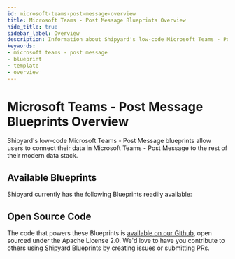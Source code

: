 ```yaml
---
id: microsoft-teams-post-message-overview
title: Microsoft Teams - Post Message Blueprints Overview
hide_title: true
sidebar_label: Overview
description: Information about Shipyard's low-code Microsoft Teams - Post Message templates.
keywords:
- microsoft teams - post message
- blueprint
- template
- overview
---
```


# Microsoft Teams - Post Message Blueprints Overview

Shipyard's low-code Microsoft Teams - Post Message blueprints allow users to connect their data in Microsoft Teams - Post Message to the rest of their modern data stack.

## Available Blueprints
Shipyard currently has the following Blueprints readily available: 

## Open Source Code
The code that powers these Blueprints is [available on our Github](None), open sourced under the Apache License 2.0. We'd love to have you contribute to others using Shipyard Blueprints by creating issues or submitting PRs.
